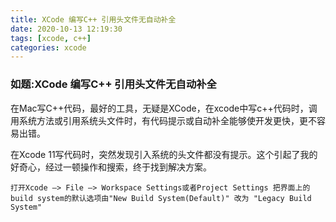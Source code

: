 ```yaml
---
title: XCode 编写C++ 引用头文件无自动补全
date: 2020-10-13 12:19:30
tags: [xcode, c++]
categories: xcode
---
```


### 如题:XCode 编写C++ 引用头文件无自动补全

<!-- more -->

在Mac写C++代码，最好的工具，无疑是XCode，在xcode中写c++代码时，调用系统方法或引用系统头文件时，有代码提示或自动补全能够使开发更快，更不容易出错。

在Xcode 11写代码时，突然发现引入系统的头文件都没有提示。这个引起了我的好奇心，经过一顿操作和搜索，终于找到解决方案。

```
打开Xcode —> File —> Workspace Settings或者Project Settings 把界面上的build system的默认选项由"New Build System(Default)" 改为 "Legacy Build System"

```

